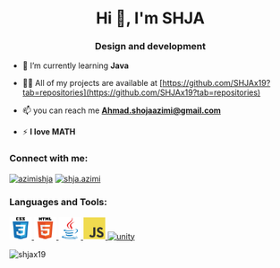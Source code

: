 <h1 align="center">Hi 👋, I'm SHJA</h1>
<h3 align="center">Design and development</h3>

- 🌱 I’m currently learning **Java**

- 👨‍💻 All of my projects are available at [https://github.com/SHJAx19?tab=repositories](https://github.com/SHJAx19?tab=repositories)

- 📫 you can reach me **Ahmad.shojaazimi@gmail.com**

- ⚡ **I love MATH**

<h3 align="left">Connect with me:</h3>
<p align="left">
<a href="https://twitter.com/azimishja" target="blank"><img align="center" src="https://raw.githubusercontent.com/rahuldkjain/github-profile-readme-generator/master/src/images/icons/Social/twitter.svg" alt="azimishja" height="30" width="40" /></a>
<a href="https://instagram.com/shja.azimi" target="blank"><img align="center" src="https://raw.githubusercontent.com/rahuldkjain/github-profile-readme-generator/master/src/images/icons/Social/instagram.svg" alt="shja.azimi" height="30" width="40" /></a>
</p>

<h3 align="left">Languages and Tools:</h3>
<p align="left"> <a href="https://www.w3schools.com/css/" target="_blank" rel="noreferrer"> <img src="https://raw.githubusercontent.com/devicons/devicon/master/icons/css3/css3-original-wordmark.svg" alt="css3" width="40" height="40"/> </a> <a href="https://www.w3.org/html/" target="_blank" rel="noreferrer"> <img src="https://raw.githubusercontent.com/devicons/devicon/master/icons/html5/html5-original-wordmark.svg" alt="html5" width="40" height="40"/> </a> <a href="https://www.java.com" target="_blank" rel="noreferrer"> <img src="https://raw.githubusercontent.com/devicons/devicon/master/icons/java/java-original.svg" alt="java" width="40" height="40"/> </a> <a href="https://developer.mozilla.org/en-US/docs/Web/JavaScript" target="_blank" rel="noreferrer"> <img src="https://raw.githubusercontent.com/devicons/devicon/master/icons/javascript/javascript-original.svg" alt="javascript" width="40" height="40"/> </a> <a href="https://unity.com/" target="_blank" rel="noreferrer"> <img src="https://www.vectorlogo.zone/logos/unity3d/unity3d-icon.svg" alt="unity" width="40" height="40"/> </a> </p>

<p><img align="center" src="https://github-readme-stats.vercel.app/api/top-langs?username=shjax19&show_icons=true&locale=en&layout=compact" alt="shjax19" /></p>


